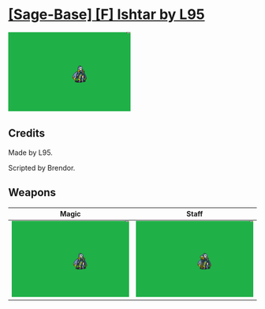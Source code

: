 # [\[Sage-Base\] \[F\] Ishtar by L95](./)

<img src="./6.%20Magic/Magic_000.png" alt="[Sage-Base] [F] Ishtar by L95 standing" />

## Credits

Made by L95.

Scripted by Brendor.

## Weapons


|Magic |Staff |
|  :---: | :---: |
| <img alt="Magic animation" src="./6.%20Magic/Magic.gif" /> | <img alt="Staff animation" src="./7.%20Staff/Staff.gif" /> |
